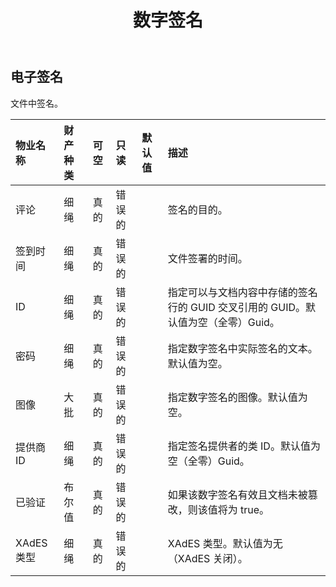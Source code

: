 ﻿---
title: 数字签名
second_title: Aspose.Cells Cloud Documen
type: docs
url: /zh/specification/model/digitalsignature/
description: Aspose.Cells 云模型规范：数字签名。轻松处理 Excel 和其他电子表格文档，具有打开、生成、编辑、拆分、合并、比较和转换等功能
weight: 50
---
## **电子签名**

文件中签名。

|物业名称|财产种类|可空|只读|默认值|描述|
|:- |:- |:- |:- |:- |:- |
|评论|细绳|真的|错误的||签名的目的。|
|签到时间|细绳|真的|错误的||文件签署的时间。|
| ID|细绳|真的|错误的||指定可以与文档内容中存储的签名行的 GUID 交叉引用的 GUID。默认值为空（全零）Guid。|
|密码|细绳|真的|错误的||指定数字签名中实际签名的文本。默认值为空。|
|图像|大批<Byte> |真的|错误的||指定数字签名的图像。默认值为空。|
|提供商ID|细绳|真的|错误的||指定签名提供者的类 ID。默认值为空（全零）Guid。|
|已验证|布尔值|真的|错误的||如果该数字签名有效且文档未被篡改，则该值将为 true。|
| XAdES类型|细绳|真的|错误的||XAdES 类型。默认值为无（XAdES 关闭）。|

